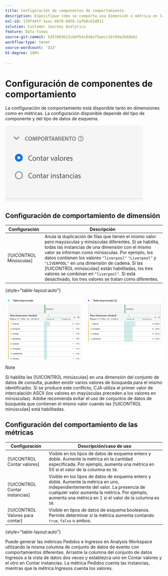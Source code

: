 ```yaml
---
title: Configuración de componentes de comportamiento
description: Especifique cómo se comporta una dimensión o métrica en la creación de informes.
exl-id: 170f445f-1eac-4b70-8956-1afb0cb2d611
solution: Customer Journey Analytics
feature: Data Views
source-git-commit: b353983b13cbbfb4c846e75aecc1b78da26ddeb2
workflow-type: tm+mt
source-wordcount: '313'
ht-degree: 100%

---
```


# Configuración de componentes de comportamiento

La configuración de comportamiento está disponible tanto en dimensiones como en métricas. La configuración disponible depende del tipo de componente y del tipo de datos de esquema.

![Configuración de comportamiento](../assets/behavior-settings.png)

## Configuración de comportamiento de dimensión

| Configuración | Descripción |
| --- | --- |
| [!UICONTROL Minúsculas] | Anula la duplicación de filas que tienen el mismo valor pero mayúsculas y minúsculas diferentes. Si se habilita, todas las instancias de una dimensión con el mismo valor se informan como minúsculas. Por ejemplo, los datos contienen los valores `"liverpool"` `"Liverpool"` y `"LIVERPOOL"` en una dimensión de cadena. Si las [!UICONTROL minúsculas] están habilitadas, los tres valores se combinan en `"liverpool"`. Si está desactivado, los tres valores se tratan como diferentes. |

{style=&quot;table-layout:auto&quot;}

![Dimensión que distingue entre mayúsculas y minúsculas](../assets/case-sens-workspace.png)

>[!NOTE]
>
>Si habilita las [!UICONTROL minúsculas] en una dimensión del conjunto de datos de consulta, pueden existir varios valores de búsqueda para el mismo identificador. Si se produce este conflicto, CJA utiliza el primer valor de intercalación ASCII (los valores en mayúsculas preceden a los valores en minúsculas). Adobe recomienda evitar el uso de conjuntos de datos de búsqueda que contienen el mismo valor cuando las [!UICONTROL minúsculas] está habilitadas.

## Configuración del comportamiento de las métricas

| Configuración | Descripción/caso de uso |
| --- | --- |
| [!UICONTROL Contar valores] | Visible en los tipos de datos de esquema entero y doble. Aumente la métrica en la cantidad especificada. Por ejemplo, aumenta una métrica en 50 si el valor de la columna es `50`. |
| [!UICONTROL Contar instancias] | Visible en los tipos de datos de esquema entero y doble. Aumente la métrica en uno, independientemente del valor. La presencia de cualquier valor aumenta la métrica. Por ejemplo, aumenta una métrica en 1 si el valor de la columna es `50`. |
| [!UICONTROL Valores para contar] | Visible en tipos de datos de esquema booleanos. Permite determinar si la métrica aumenta contando `true`, `false` o ambos. |

{style=&quot;table-layout:auto&quot;}

Puede generar las métricas Pedidos e Ingresos en Analysis Workspace utilizando la misma columna de conjunto de datos de evento con comportamientos diferentes. Arrastre la columna del conjunto de datos Ingresos a la vista de datos dos veces y establezca uno en Contar valores y el otro en Contar instancias. La métrica Pedidos cuenta las instancias, mientras que la métrica Ingresos cuenta los valores.
